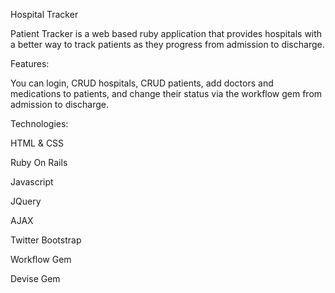 Hospital Tracker

Patient Tracker is a web based ruby application that provides hospitals with a better way to track patients as they progress from admission to discharge.

Features:

You can login, CRUD hospitals, CRUD patients, add doctors and medications to patients, and change their status via the workflow gem from admission to discharge.

Technologies:

HTML & CSS

Ruby On Rails

Javascript

JQuery

AJAX

Twitter Bootstrap

Workflow Gem

Devise Gem 
